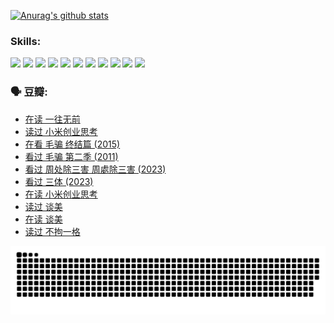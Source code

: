 
[![Anurag's github stats](https://github-readme-stats.vercel.app/api?username=w940853815)](https://github.com/anuraghazra/github-readme-stats)

### Skills:

<code><img height="32" src="https://cdn.jsdelivr.net/npm/simple-icons@v5/icons/python.svg"></code>
<code><img height="32" src="https://cdn.jsdelivr.net/npm/simple-icons@v5/icons/javascript.svg"></code>
<code><img height="32" src="https://cdn.jsdelivr.net/npm/simple-icons@v5/icons/django.svg"></code>
<code><img height="32" src="https://cdn.jsdelivr.net/npm/simple-icons@v5/icons/flask.svg"></code>
<code><img height="32" src="https://cdn.jsdelivr.net/npm/simple-icons@v5/icons/vuetify.svg"></code>
<code><img height="32" src="https://cdn.jsdelivr.net/npm/simple-icons@v5/icons/git.svg"></code>
<code><img height="32" src="https://cdn.jsdelivr.net/npm/simple-icons@v5/icons/docker.svg"></code>
<code><img height="32" src="https://cdn.jsdelivr.net/npm/simple-icons@v5/icons/postgresql.svg"></code>
<code><img height="32" src="https://cdn.jsdelivr.net/npm/simple-icons@v5/icons/elasticsearch.svg"></code>
<code><img height="32" src="https://cdn.jsdelivr.net/npm/simple-icons@v5/icons/macos.svg"></code>
<code><img height="32" src="https://cdn.jsdelivr.net/npm/simple-icons@v5/icons/linux.svg"></code>

### 🗣 豆瓣:

<!-- DOUBAN-ACTIVITIES:START -->
- [在读 一往无前](https://www.douban.com/people/136069238/status/4590507310/?_i=14328125)
- [读过 小米创业思考](https://www.douban.com/people/136069238/status/4590506983/?_i=14328125)
- [在看 毛骗 终结篇‎ (2015)](https://www.douban.com/people/136069238/status/4581971924/?_i=14328125)
- [看过 毛骗 第二季‎ (2011)](https://www.douban.com/people/136069238/status/4581971810/?_i=14328125)
- [看过 周处除三害 周處除三害‎ (2023)](https://www.douban.com/people/136069238/status/4575646701/?_i=14328125)
- [看过 三体‎ (2023)](https://www.douban.com/people/136069238/status/4574263039/?_i=14328125)
- [在读 小米创业思考](https://www.douban.com/people/136069238/status/4572047905/?_i=14328125)
- [读过 谈美](https://www.douban.com/people/136069238/status/4572047629/?_i=14328125)
- [在读 谈美](https://www.douban.com/people/136069238/status/4560861771/?_i=14328125)
- [读过 不拘一格](https://www.douban.com/people/136069238/status/4560861445/?_i=14328125)
<!-- DOUBAN-ACTIVITIES:END -->


![Snake animation](https://raw.githubusercontent.com/w940853815/w940853815/output/github-contribution-grid-snake.svg)

<!--
**w940853815/w940853815** is a ✨ _special_ ✨ repository because its `README.md` (this file) appears on your GitHub profile.

Here are some ideas to get you started:

- 🔭 I’m currently working on ...
- 🌱 I’m currently learning ...
- 👯 I’m looking to collaborate on ...
- 🤔 I’m looking for help with ...
- 💬 Ask me about ...
- 📫 How to reach me: ...
- 😄 Pronouns: ...
- ⚡ Fun fact: ...
-->
